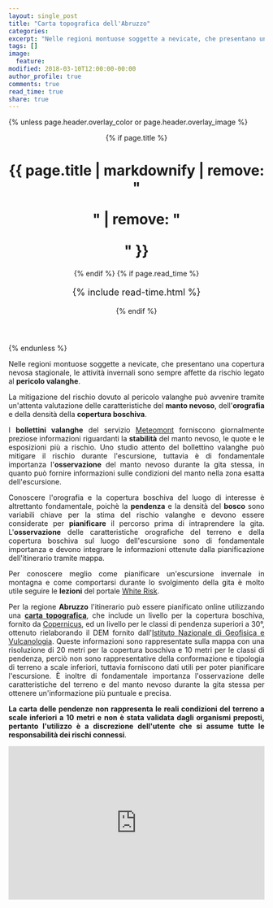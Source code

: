 ```yaml
---
layout: single_post
title: "Carta topografica dell'Abruzzo"
categories:
excerpt: "Nelle regioni montuose soggette a nevicate, che presentano una copertura nevosa stagionale, le attività invernali..."
tags: []
image:
  feature:
modified: 2018-03-10T12:00:00-00:00 
author_profile: true
comments: true
read_time: true
share: true
---
```

{% unless page.header.overlay_color or page.header.overlay_image %}
<header>
  {% if page.title %}<h1 class="page__title" itemprop="headline">{{ page.title | markdownify | remove: "<p>" | remove: "</p>" }}</h1>{% endif %}
  {% if page.read_time %}
    <p style="font-size:18px" class="page__meta">
      <i class="fa fa-clock-o" aria-hidden="true"></i> {% include read-time.html %}<BR>
    </p>
  {% endif %}
</header>
{% endunless %}

<p style="text-align: justify;">
Nelle regioni montuose soggette a nevicate, che presentano una copertura nevosa stagionale, le attività invernali sono
sempre affette da rischio legato al <b>pericolo valanghe</b>. 

<p style="text-align: justify;">
La mitigazione del rischio dovuto al pericolo valanghe può avvenire tramite un'attenta valutazione delle caratteristiche del 
<b>manto nevoso</b>, dell'<b>orografia</b> e della densità della <b>copertura boschiva</b>.

<p style="text-align: justify;">
I <b>bollettini valanghe</b> del servizio
<a href="http://www.meteomont.gov.it/infoMeteo/stampaBollettinoStampa.do?settore=D" target="_blank">Meteomont</a> forniscono giornalmente 
preziose informazioni riguardanti la <b>stabilità</b> del manto nevoso, le quote e le esposizioni più a rischio. Uno studio
attento del bollettino valanghe può mitigare il rischio durante l'escursione, tuttavia è di fondamentale
importanza l'<b>osservazione</b> del manto nevoso durante la gita stessa, in quanto può fornire informazioni sulle condizioni del
manto nella zona esatta dell'escursione.

<p style="text-align: justify;">
Conoscere l'orografia e la copertura boschiva del luogo di interesse è altrettanto fondamentale, poichè la <b>pendenza</b> e la densità del <b>bosco</b> sono variabili chiave per la stima del rischio valanghe e devono essere considerate per <b>pianificare</b> il percorso prima di intraprendere la gita. L'<b>osservazione</b> delle caratteristiche orografiche del terreno e della copertura boschiva sul luogo dell'escursione sono di fondamentale importanza e devono integrare le informazioni ottenute dalla pianificazione dell'itinerario tramite mappa.

<p style="text-align: justify;">
Per conoscere meglio come pianificare un'escursione invernale in montagna e come comportarsi durante lo svolgimento della gita è molto utile seguire le <b>lezioni</b> del portale <a href="https://www.whiterisk.ch/it/" target="_blank">White Risk</a>.

<p style="text-align: justify;">
Per la regione <b>Abruzzo</b> l'itinerario può essere pianificato online utilizzando una <a href="https://edrap.github.io/leaflet/abruzzo20m.html" target="_blank"><b>carta topografica</b></a>, che include un livello per la copertura boschiva, fornito da <a href="https://land.copernicus.eu/pan-european/high-resolution-layers/forests/tree-cover-density" target="_blank">Copernicus</a>, ed un livello per le classi di pendenza superiori a 30°, ottenuto rielaborando il DEM fornito dall'<a href="http://tinitaly.pi.ingv.it/" target="_blank">Istituto NazionaIe di Geofisica e Vulcanologia</a>. Queste informazioni sono rappresentate sulla mappa con una risoluzione di 20 metri per la copertura boschiva e 10 metri per le classi di pendenza, perciò non sono rappresentative della conformazione e tipologia di terreno a scale inferiori, tuttavia forniscono dati utili per poter pianificare l'escursione. È inoltre di fondamentale importanza l'osservazione delle caratteristiche del terreno e del manto nevoso durante la gita stessa per ottenere un'informazione più puntuale e precisa.

<p style="text-align: justify;">
<b>La carta delle pendenze non rappresenta le reali condizioni del terreno a scale inferiori a 10 metri e non è stata validata dagli organismi preposti, pertanto l'utilizzo è a discrezione dell'utente che si assume tutte le responsabilità dei rischi connessi</b>.

<div style="width: 100%; height: 100%; margin: 0 auto;">
<div style="position: relative; padding-top: 60%;"><iframe style="position: absolute; top: 0; left: 0; width: 100%; height: 100%;" src="https://edrap.github.io/leaflet/abruzzomap.html" frameborder="0" allowfullscreen="allowfullscreen"></iframe></div>
</div>

{% if page.comments %}
<div id="disqus_thread"></div>
<script id="dsq-count-scr" src="//https-edrap-github-io.disqus.com/count.js" async></script>
<script>
/**
*  RECOMMENDED CONFIGURATION VARIABLES: EDIT AND UNCOMMENT THE SECTION BELOW TO INSERT DYNAMIC VALUES FROM YOUR PLATFORM OR CMS.
*  LEARN WHY DEFINING THESE VARIABLES IS IMPORTANT: https://disqus.com/admin/universalcode/#configuration-variables*/
/*
var disqus_config = function () {
this.page.url = page.url;  // Replace PAGE_URL with your page's canonical URL variable
this.page.identifier = page.id; // Replace PAGE_IDENTIFIER with your page's unique identifier variable
};
*/
(function() { // DON'T EDIT BELOW THIS LINE
var d = document, s = d.createElement('script');
s.src = 'https://https-edrap-github-io.disqus.com/embed.js';
s.setAttribute('data-timestamp', +new Date());
(d.head || d.body).appendChild(s);
})();
</script>
<noscript>Please enable JavaScript to view the <a href="https://disqus.com/?ref_noscript">comments powered by Disqus.</a></noscript>
{% endif %}
